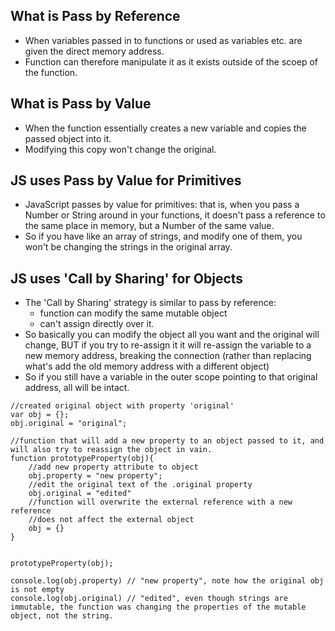 ## What is Pass by Reference

* When variables passed in to functions or used as variables etc. are given the direct memory address.
* Function can therefore manipulate it as it exists outside of the scoep of the function.

## What is Pass by Value

* When the function essentially creates a new variable and copies the passed object into it.
* Modifying this copy won't change the original.


## JS uses Pass by Value for Primitives

* JavaScript passes by value for primitives: that is, when you pass a Number or String around in your functions, it doesn't pass a reference to the same place in memory, but a Number of the same value.
* So if you have like an array of strings, and modify one of them, you won't be changing the strings in the original array.

## JS uses 'Call by Sharing' for Objects

* The 'Call by Sharing' strategy is similar to pass by reference:
  - function can modify the same mutable object
  - can't assign directly over it.
* So basically you can modify the object all you want and the original will change, BUT if you try to re-assign it it will re-assign the variable to a new memory address, breaking the connection (rather than replacing what's add the old memory address with a different object)
* So if you still have a variable in the outer scope pointing to that original address, all will be intact.

```
//created original object with property 'original'
var obj = {};
obj.original = "original";

//function that will add a new property to an object passed to it, and will also try to reassign the object in vain.
function prototypeProperty(obj){
    //add new property attribute to object
    obj.property = "new property";
    //edit the original text of the .original property
    obj.original = "edited"
    //function will overwrite the external reference with a new reference
    //does not affect the external object
    obj = {}
}


prototypeProperty(obj);

console.log(obj.property) // "new property", note how the original obj is not empty
console.log(obj.original) // "edited", even though strings are immutable, the function was changing the properties of the mutable object, not the string.
```
